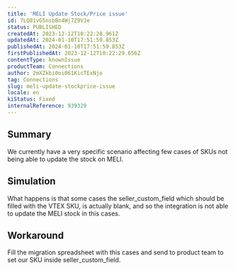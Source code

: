 ```yaml
---
title: 'MELI Update Stock/Price issue'
id: 7LQ81vG5nsbBn4Wj7Z9VJe
status: PUBLISHED
createdAt: 2023-12-12T10:22:28.961Z
updatedAt: 2024-01-10T17:51:59.853Z
publishedAt: 2024-01-10T17:51:59.853Z
firstPublishedAt: 2023-12-12T10:22:29.656Z
contentType: knownIssue
productTeam: Connections
author: 2mXZkbi0oi061KicTExNjo
tag: Connections
slug: meli-update-stockprice-issue
locale: en
kiStatus: Fixed
internalReference: 939329
---
```


## Summary



We currently have a very specific scenario affecting few cases of SKUs not being able to update the stock on MELI.


##

## Simulation



What happens is that some cases the seller_custom_field which should be filled with the VTEX SKU, is actually blank, and so the integration is not able to update the MELI stock in this cases.


##

## Workaround


Fill the migration spreadsheet with this cases and send to product team to set our SKU inside seller_custom_field.





